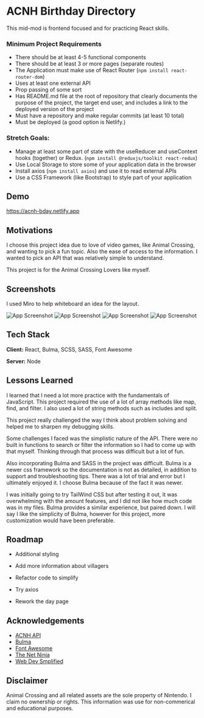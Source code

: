 # ACNH Birthday Directory

This mid-mod is frontend focused and for practicing React skills.

### Minimum Project Requirements

- There should be at least 4-5 functional components
- There should be at least 3 or more pages (separate routes)
- The Application must make use of React Router (`npm install react-router-dom`)
- Uses at least one external API
- Prop passing of some sort
- Has README.md file at the root of repository that clearly documents the purpose of the project, the target end user, and includes a link to the deployed version of the project
- Must have a repository and make regular commits (at least 10 total)
- Must be deployed (a good option is Netlify.)

### Stretch Goals:

- Manage at least some part of state with the useReducer and useContext hooks (together) or Redux. (`npm install @reduxjs/toolkit react-redux`)
- Use Local Storage to store some of your application data in the browser
- Install axios (`npm install axios`) and use it to read external APIs
- Use a CSS Framework (like Bootstrap) to style part of your application

## Demo

https://acnh-bday.netlify.app

## Motivations

I choose this project idea due to love of video games, like Animal Crossing, and wanting to pick a fun topic. Also the ease of access to the information. I wanted to pick an API that was relatively simple to understand.

This project is for the Animal Crossing Lovers like myself.

## Screenshots

I used Miro to help whiteboard an idea for the layout.

![App Screenshot](https://i.imgur.com/ED5iqWhl.png)
![App Screenshot](https://i.imgur.com/jcbdDeNl.png)
![App Screenshot](https://i.imgur.com/fJnc8hDl.png)
![App Screenshot](https://i.imgur.com/zKsOITxl.png)

## Tech Stack

**Client:** React, Bulma, SCSS, SASS, Font Awesome

**Server:** Node

## Lessons Learned

I learned that I need a lot more practice with the fundamentals of JavaScript. This project required the use of a lot of array methods like map, find, and filter. I also used a lot of string methods such as includes and split.

This project really challenged the way I think about problem solving and helped me to sharpen my debugging skills.

Some challenges I faced was the simplistic nature of the API. There were no built in functions to search or filter the information so I had to come up with that myself. Thinking through that process was difficult but a lot of fun.

Also incorporating Bulma and SASS in the project was difficult. Bulma is a newer css framework so the documentation is not as detailed, in addition to support and troubleshooting tips. There was a lot of trial and error but I ultimately enjoyed it. I choose Bulma because of the fact it was newer.

I was initially going to try TailWind CSS but after testing it out, it was overwhelming with the amount features, and I did not like how much code was in my files. Bulma provides a similar experience, but paired down. I will say I like the simplicity of Bulma, however for this project, more customization would have been preferable.

## Roadmap

- Additional styling

- Add more information about villagers

- Refactor code to simplify

- Try axios

- Rework the day page

## Acknowledgements

- [ACNH API](https://acnhapi.com/)
- [Bulma](https://bulma.io/)
- [Font Awesome](https://fontawesome.com/)
- [The Net Ninja](https://www.youtube.com/c/TheNetNinja)
- [Web Dev Smplified](https://www.youtube.com/c/TheNetNinja)

## Disclaimer

Animal Crossing and all related assets are the sole property of Nintendo. I claim no ownership or rights. This information was use for non-commerical and educational purposes.
